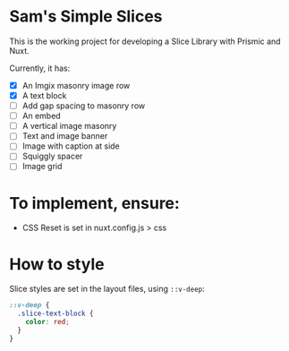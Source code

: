 # Sam's Simple Slices

This is the working project for developing a Slice Library with Prismic and Nuxt.

Currently, it has:

- [x] An Imgix masonry image row
- [x] A text block
- [ ] Add gap spacing to masonry row
- [ ] An embed
- [ ] A vertical image masonry
- [ ] Text and image banner
- [ ] Image with caption at side
- [ ] Squiggly spacer
- [ ] Image grid

# To implement, ensure:

- CSS Reset is set in nuxt.config.js > css

# How to style

Slice styles are set in the layout files, using `::v-deep`:

```scss
::v-deep {
  .slice-text-block {
    color: red;
  }
}
```
